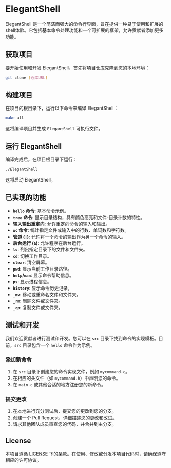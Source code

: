 # ElegantShell

ElegantShell 是一个简洁而强大的命令行界面，旨在提供一种易于使用和扩展的shell体验。它包括基本命令处理功能和一个可扩展的框架，允许贡献者添加更多功能。

## 获取项目

要开始使用和开发 ElegantShell，首先将项目仓库克隆到您的本地环境：

```bash
git clone [仓库URL]
```

## 构建项目

在项目的根目录下，运行以下命令来编译 ElegantShell：

```bash
make all
```

这将编译项目并生成 `ElegantShell` 可执行文件。

## 运行 ElegantShell

编译完成后，在项目根目录下运行：

```bash
./ElegantShell
```

这将启动 ElegantShell。

## 已实现的功能

- **`hello` 命令**: 基本命令示例。
- **`tree` 命令**: 显示目录结构，具有颜色高亮和文件-目录计数的特性。
- **输入输出重定向**: 允许重定向命令的输入和输出。
- **`wc` 命令**: 统计指定文件或输入中的行数、单词数和字符数。
- **管道 (`|`)**: 允许将一个命令的输出作为另一个命令的输入。
- **后台运行 (`&`)**: 允许程序在后台运行。
- **`ls`**: 列出指定目录下的文件和文件夹。
- **`cd`**: 切换工作目录。
- **`clear`**: 清空屏幕。
- **`pwd`**: 显示当前工作目录路径。
- **`help`/`man`**: 显示命令帮助信息。
- **`ps`**: 显示进程信息。
- **`history`**: 显示命令历史记录。
- **`_mv`**: 移动或重命名文件和文件夹。
- **`_rm`**: 删除文件或文件夹。
- **`_cp`**: 复制文件或文件夹。

## 测试和开发

我们欢迎贡献者进行测试和开发。您可以在 `src` 目录下找到命令的实现模板。目前，`src` 目录包含一个 `hello` 命令作为示例。

### 添加新命令

1. 在 `src` 目录下创建您的命令实现文件，例如 `mycommand.c`。
2. 在相应的头文件（如 `mycommand.h`）中声明您的命令。
3. 在 `main.c` 或其他合适的地方注册您的新命令。

### 提交更改

1. 在本地进行充分测试后，提交您的更改到您的分支。
2. 创建一个 Pull Request，详细描述您的更改和改进。
3. 请求其他团队成员审查您的代码，并合并到主分支。

## License

本项目遵循 [LICENSE](./LICENSE) 下的条款。在使用、修改或分发本项目代码时，请确保遵守相应的许可协议。